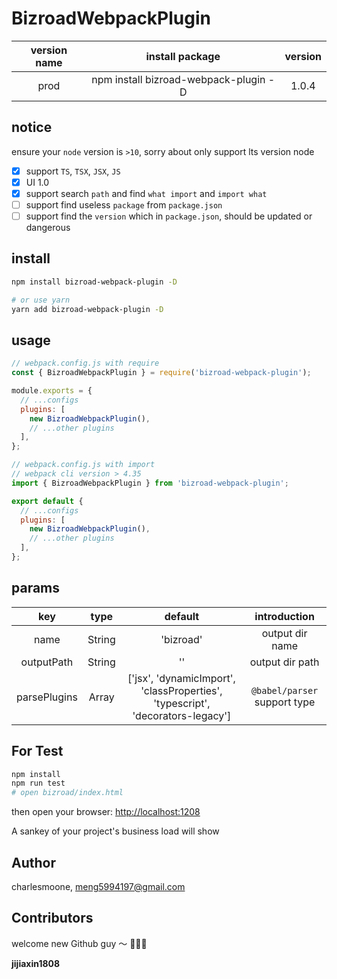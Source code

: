 # BizroadWebpackPlugin

| version name |            install package            | version |
| :----------: | :-----------------------------------: | :-----: |
|     prod     | npm install bizroad-webpack-plugin -D |  1.0.4  |

## notice

ensure your `node` version is `>10`, sorry about only support lts version node

- [x] support `TS`, `TSX`, `JSX`, `JS`
- [x] UI 1.0
- [x] support search `path` and find `what import` and `import what`
- [ ] support find useless `package` from `package.json`
- [ ] support find the `version` which in `package.json`, should be updated or dangerous

## install

```bash
npm install bizroad-webpack-plugin -D

# or use yarn
yarn add bizroad-webpack-plugin -D
```

## usage

```js
// webpack.config.js with require
const { BizroadWebpackPlugin } = require('bizroad-webpack-plugin');

module.exports = {
  // ...configs
  plugins: [
    new BizroadWebpackPlugin(),
    // ...other plugins
  ],
};
```

```js
// webpack.config.js with import
// webpack cli version > 4.35
import { BizroadWebpackPlugin } from 'bizroad-webpack-plugin';

export default {
  // ...configs
  plugins: [
    new BizroadWebpackPlugin(),
    // ...other plugins
  ],
};
```

## params

|     key      |  type  |                                    default                                     |         introduction         |
| :----------: | :----: | :----------------------------------------------------------------------------: | :--------------------------: |
|     name     | String |                                   'bizroad'                                    |       output dir name        |
|  outputPath  | String |                                       ''                                       |       output dir path        |
| parsePlugins | Array  | ['jsx', 'dynamicImport', 'classProperties', 'typescript', 'decorators-legacy'] | `@babel/parser` support type |

## For Test

```bash
npm install
npm run test
# open bizroad/index.html
```

then open your browser: [http://localhost:1208](http://localhost:1208)

A sankey of your project's business load will show

## Author

charlesmoone, meng5994197@gmail.com

## Contributors

welcome new Github guy ～ 🎉🎉🎉

**jijiaxin1808**
